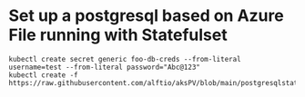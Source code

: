 # Set up a postgresql based on Azure File running with Statefulset

```
kubectl create secret generic foo-db-creds --from-literal username=test --from-literal password="Abc@123"
kubectl create -f https://raw.githubusercontent.com/alftio/aksPV/blob/main/postgresqlstatefulset.yaml 

```
